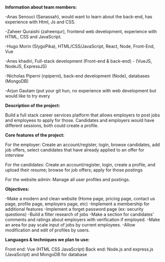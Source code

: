 **Information about team members:**

-Anas Senouci (Sanassah), would want to learn about the back-end, has experience with Html, Js and CSS.

-Zaheer Quraishi (zaheerqur), frontend web development, experience with HTML, CSS and JavaScript. 

-Hugo Morin (SlygoPika), HTML/CSS/JavaScript, React, Node, Front-End, Vue

-Anes khadiri, Full-stack development (Front-end & back-end) - (VueJS, NodeJS, ExpressJS)

-Nicholas Piperni (npiperni), back-end development (Node), databases (MongoDB)

-Arjun Gautam (put your git hun, no experience with web development but would like to try every

**Description of the project:**

Build a full stack career services platform that allows employers to post jobs and employees to apply for those. Candidates and employers would have different sessions, both could create a profile.

**Core features of the project:**

For the employer: Create an account/register, login, browse candidates, add job offers, select candidates that have already applied to an offer for interview 

For the candidates: Create an account/register, login, create a profile, and upload their resume; browse for job offers; apply for those postings 

For the website admin: Manage all user profiles and postings.


**Objectives:** 

-Make a modern and clean website (Home page, pricing page, contact us page, profile page, employers page, etc)
-Implement a membership for additional features
-Implement a forget password page (ex: security questions)
-Build a filter research of jobs
-Make a section for candidates’ comments and ratings about employers with verification if employed.
-Make an area for pay scale input of jobs by current employees.
-Allow modification and edit of profiles by users.

**Languages & techniques we plan to use:**

Front end: Vue (HTML CSS JavaScript)
Back end: Node.js and express.js (JavaScript) and MongoDB for database
